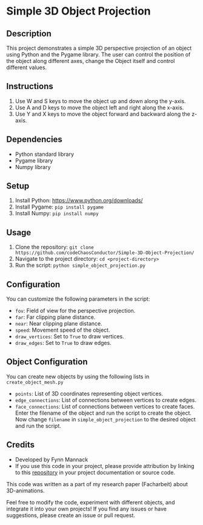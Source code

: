 # Simple 3D Object Projection

## Description
This project demonstrates a simple 3D perspective projection of an object using Python and the Pygame library. The user can control the position of the object along different axes, change the Object itself and control different values.

## Instructions
1. Use W and S keys to move the object up and down along the y-axis.
2. Use A and D keys to move the object left and right along the x-axis.
3. Use Y and X keys to move the object forward and backward along the z-axis.

## Dependencies
- Python standard library
- Pygame library
- Numpy library

## Setup
1. Install Python: https://www.python.org/downloads/
2. Install Pygame: `pip install pygame`
3. Install Numpy: `pip install numpy`

## Usage
1. Clone the repository: `git clone https://github.com/codeChaosConductor/Simple-3D-Object-Projection/`
2. Navigate to the project directory: `cd <project-directory>`
3. Run the script: `python simple_object_projection.py`

## Configuration
You can customize the following parameters in the script:
- `fov`: Field of view for the perspective projection.
- `far`: Far clipping plane distance.
- `near`: Near clipping plane distance.
- `speed`: Movement speed of the object.
- `draw_vertices`: Set to `True` to draw vertices.
- `draw_edges`: Set to `True` to draw edges.

## Object Configuration
You can create new objects by using the following lists in `create_object_mesh.py`
- `points`: List of 3D coordinates representing object vertices.
- `edge_connections`: List of connections between vertices to create edges.
- `face_connections`: List of connections between vertices to create faces.
Enter the filename of the object and run the script to create the object.
Now change `filename` in `simple_object_projection` to the desired object and run the script.

## Credits
- Developed by Fynn Mannack
- If you use this code in your project, please provide attribution by linking to this [repository](https://github.com/codeChaosConductor/Simple-3D-Object-Projection/) in your project documentation or source code.

This code was written as a part of my research paper (Facharbeit) about 3D-animations.

Feel free to modify the code, experiment with different objects, and integrate it into your own projects! If you find any issues or have suggestions, please create an issue or pull request.